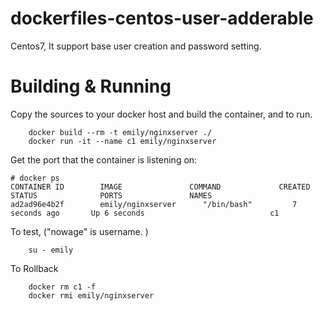 # dockerfiles-centos-user-adderable
Centos7, It support base user creation and password setting.

# Building & Running

Copy the sources to your docker host and build the container, and to run.
```
	docker build --rm -t emily/nginxserver ./
	docker run -it --name c1 emily/nginxserver
```
Get the port that the container is listening on:

```
# docker ps
CONTAINER ID        IMAGE               COMMAND             CREATED             STATUS              PORTS               NAMES
ad2ad96e4b2f        emily/nginxserver      "/bin/bash"         7 seconds ago       Up 6 seconds                            c1
```

To test, ("nowage" is username. )
```
	su - emily
```
To Rollback
```
    docker rm c1 -f
    docker rmi emily/nginxserver
```
